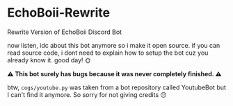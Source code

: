 # EchoBoii-Rewrite
Rewrite Version of EchoBoii Discord Bot

now listen, idc about this bot anymore so i make it open source. if you can read source code, i dont need to explain how to setup the bot cuz you already know it.
good day! 🌞

**⚠️ This bot surely has bugs because it was never completely finished. ⚠️**

btw, `cogs/youtube.py` was taken from a bot repository called YoutubeBot but I can't find it anymore. So sorry for not giving credits 😔
